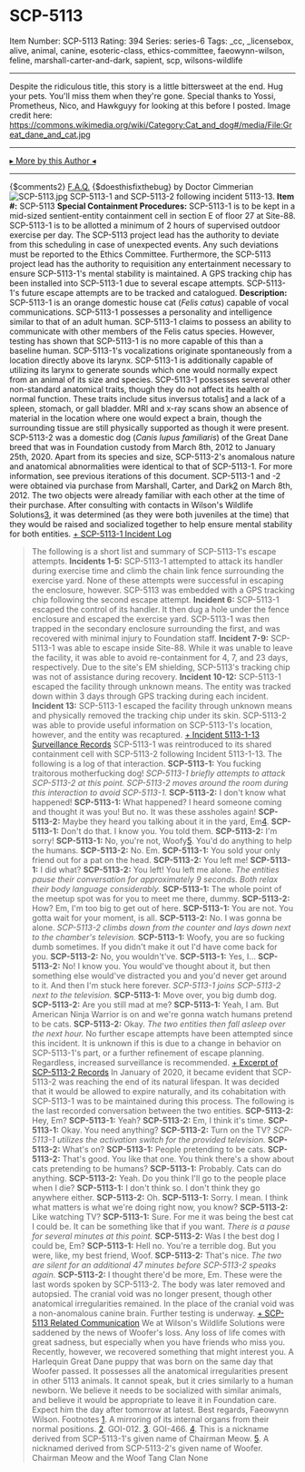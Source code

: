 # SCP-5113
Item Number: SCP-5113
Rating: 394
Series: series-6
Tags: _cc, _licensebox, alive, animal, canine, esoteric-class, ethics-committee, faeowynn-wilson, feline, marshall-carter-and-dark, sapient, scp, wilsons-wildlife

---

Despite the ridiculous title, this story is a little bittersweet at the end. Hug your pets. You'll miss them when they're gone.
Special thanks to Yossi, Prometheus, Nico, and Hawkguyy for looking at this before I posted. Image credit here: <https://commons.wikimedia.org/wiki/Category:Cat_and_dog#/media/File:Great_dane_and_cat.jpg>
* * *
[▸ More by this Author ◂](http://www.scp-wiki.net/dr-cimmerian-s-personnel-file)
* * *
{$comments2}
[F.A.Q.](https://scp-wiki.wikidot.com/component:info-ayers)
{$doesthisfixthebug}
by Doctor Cimmerian
![SCP-5113.jpg](https://scp-wiki.wdfiles.com/local--files/scp-5113/SCP-5113.jpg)
SCP-5113-1 and SCP-5113-2 following incident 5113-13.
**Item #:** SCP-5113
**Special Containment Procedures:** SCP-5113-1 is to be kept in a mid-sized sentient-entity containment cell in section E of floor 27 at Site-88. SCP-5113-1 is to be allotted a minimum of 2 hours of supervised outdoor exercise per day.
The SCP-5113 project lead has the authority to deviate from this scheduling in case of unexpected events. Any such deviations must be reported to the Ethics Committee. Furthermore, the SCP-5113 project lead has the authority to requisition any entertainment necessary to ensure SCP-5113-1's mental stability is maintained.
A GPS tracking chip has been installed into SCP-5113-1 due to several escape attempts. SCP-5113-1's future escape attempts are to be tracked and catalogued.
**Description:** SCP-5113-1 is an orange domestic house cat (_Felis catus_) capable of vocal communications. SCP-5113-1 possesses a personality and intelligence similar to that of an adult human. SCP-5113-1 claims to possess an ability to communicate with other members of the Felis catus species. However, testing has shown that SCP-5113-1 is no more capable of this than a baseline human.
SCP-5113-1's vocalizations originate spontaneously from a location directly above its larynx. SCP-5113-1 is additionally capable of utilizing its larynx to generate sounds which one would normally expect from an animal of its size and species.
SCP-5113-1 possesses several other non-standard anatomical traits, though they do not affect its health or normal function. These traits include situs inversus totalis[1](javascript:;) and a lack of a spleen, stomach, or gall bladder. MRI and x-ray scans show an absence of material in the location where one would expect a brain, though the surrounding tissue are still physically supported as though it were present.
SCP-5113-2 was a domestic dog (_Canis lupus familiaris_) of the Great Dane breed that was in Foundation custody from March 8th, 2012 to January 25th, 2020. Apart from its species and size, SCP-5113-2's anomalous nature and anatomical abnormalities were identical to that of SCP-5113-1. For more information, see previous iterations of this document.
SCP-5113-1 and -2 were obtained via purchase from Marshall, Carter, and Dark[2](javascript:;) on March 8th, 2012. The two objects were already familiar with each other at the time of their purchase. After consulting with contacts in Wilson's Wildlife Solutions[3](javascript:;), it was determined (as they were both juveniles at the time) that they would be raised and socialized together to help ensure mental stability for both entities.
[\+ SCP-5113-1 Incident Log](javascript:;)
> The following is a short list and summary of SCP-5113-1's escape attempts.
> **Incidents 1-5:** SCP-5113-1 attempted to attack its handler during exercise time and climb the chain link fence surrounding the exercise yard. None of these attempts were successful in escaping the enclosure, however. SCP-5113 was embedded with a GPS tracking chip following the second escape attempt.
> **Incident 6:** SCP-5113-1 escaped the control of its handler. It then dug a hole under the fence enclosure and escaped the exercise yard. SCP-5113-1 was then trapped in the secondary enclosure surrounding the first, and was recovered with minimal injury to Foundation staff.
> **Incident 7-9:** SCP-5113-1 was able to escape inside Site-88. While it was unable to leave the facility, it was able to avoid re-containment for 4, 7, and 23 days, respectively. Due to the site's EM shielding, SCP-5113's tracking chip was not of assistance during recovery.
> **Incident 10-12:** SCP-5113-1 escaped the facility through unknown means. The entity was tracked down within 3 days through GPS tracking during each incident.
> **Incident 13:** SCP-5113-1 escaped the facility through unknown means and physically removed the tracking chip under its skin. SCP-5113-2 was able to provide useful information on SCP-5113-1's location, however, and the entity was recaptured.
[\+ Incident 5113-1-13 Surveillance Records](javascript:;)
> SCP-5113-1 was reintroduced to its shared containment cell with SCP-5113-2 following Incident 5113-1-13. The following is a log of that interaction.
> **SCP-5113-1:** You fucking traitorous motherfucking dog!
> _SCP-5113-1 briefly attempts to attack SCP-5113-2 at this point. SCP-5113-2 moves around the room during this interaction to avoid SCP-5113-1._
> **SCP-5113-2:** I don't know what happened!
> **SCP-5113-1:** What happened? I heard someone coming and thought it was you! But no. It was these assholes again!
> **SCP-5113-2:** Maybe they heard you talking about it in the yard, Em[4](javascript:;).
> **SCP-5113-1:** Don't do that. I know you. You told them.
> **SCP-5113-2:** I'm sorry!
> **SCP-5113-1:** No, you're not, Woofy[5](javascript:;). You'd do anything to help the humans.
> **SCP-5113-2:** No. Em.
> **SCP-5113-1:** You sold your only friend out for a pat on the head.
> **SCP-5113-2:** You left me!
> **SCP-5113-1:** I did what?
> **SCP-5113-2:** You left! You left me alone.
> _The entities pause their conversation for approximately 9 seconds. Both relax their body language considerably._
> **SCP-5113-1:** The whole point of the meetup spot was for you to meet me there, dummy.
> **SCP-5113-2:** How? Em, I'm too big to get out of here.
> **SCP-5113-1:** You are not. You gotta wait for your moment, is all.
> **SCP-5113-2:** No. I was gonna be alone.
> _SCP-5113-2 climbs down from the counter and lays down next to the chamber's television._
> **SCP-5113-1:** Woofy, you are so fucking dumb sometimes. If you didn't make it out I'd have come back for you.
> **SCP-5113-2:** No, you wouldn't've.
> **SCP-5113-1:** Yes, I…
> **SCP-5113-2:** No! I know you. You would've thought about it, but then something else would've distracted you and you'd never get around to it. And then I'm stuck here forever.
> _SCP-5113-1 joins SCP-5113-2 next to the television._
> **SCP-5113-1:** Move over, you big dumb dog.
> **SCP-5113-2:** Are you still mad at me?
> **SCP-5113-1:** Yeah, I am. But American Ninja Warrior is on and we're gonna watch humans pretend to be cats.
> **SCP-5113-2:** Okay.
> _The two entities then fall asleep over the next hour._
> No further escape attempts have been attempted since this incident. It is unknown if this is due to a change in behavior on SCP-5113-1's part, or a further refinement of escape planning. Regardless, increased surveillance is recommended.
[\+ Excerpt of SCP-5113-2 Records](javascript:;)
> In January of 2020, it became evident that SCP-5113-2 was reaching the end of its natural lifespan. It was decided that it would be allowed to expire naturally, and its cohabitation with SCP-5113-1 was to be maintained during this process. The following is the last recorded conversation between the two entities.
> **SCP-5113-2:** Hey, Em?
> **SCP-5113-1:** Yeah?
> **SCP-5113-2:** Em, I think it's time.
> **SCP-5113-1:** Okay. You need anything?
> **SCP-5113-2:** Turn on the TV?
> _SCP-5113-1 utilizes the activation switch for the provided television._
> **SCP-5113-2:** What's on?
> **SCP-5113-1:** People pretending to be cats.
> **SCP-5113-2:** That's good. You like that one. You think there's a show about cats pretending to be humans?
> **SCP-5113-1:** Probably. Cats can do anything.
> **SCP-5113-2:** Yeah. Do you think I'll go to the people place when I die?
> **SCP-5113-1:** I don't think so. I don't think they go anywhere either.
> **SCP-5113-2:** Oh.
> **SCP-5113-1:** Sorry. I mean. I think what matters is what we're doing right now, you know?
> **SCP-5113-2:** Like watching TV?
> **SCP-5113-1:** Sure. For me it was being the best cat I could be. It can be something like that if you want.
> _There is a pause for several minutes at this point._
> **SCP-5113-2:** Was I the best dog I could be, Em?
> **SCP-5113-1:** Hell no. You're a terrible dog. But you were, like, my best friend, Woof.
> **SCP-5113-2:** That's nice.
> _The two are silent for an additional 47 minutes before SCP-5113-2 speaks again._
> **SCP-5113-2:** I thought there'd be more, Em.
> These were the last words spoken by SCP-5113-2. The body was later removed and autopsied. The cranial void was no longer present, though other anatomical irregularities remained. In the place of the cranial void was a non-anomalous canine brain. Further testing is underway.
[\+ SCP-5113 Related Communication](javascript:;)
> We at Wilson's Wildlife Solutions were saddened by the news of Woofer's loss. Any loss of life comes with great sadness, but especially when you have friends who miss you.
> Recently, however, we recovered something that might interest you. A Harlequin Great Dane puppy that was born on the same day that Woofer passed. It possesses all the anatomical irregularities present in other 5113 animals. It cannot speak, but it cries similarly to a human newborn.
> We believe it needs to be socialized with similar animals, and believe it would be appropriate to leave it in Foundation care.
> Expect him the day after tomorrow at latest.
> Best regards,
> Faeowynn Wilson.
Footnotes
[1](javascript:;). A mirroring of its internal organs from their normal positions.
[2](javascript:;). GOI-012.
[3](javascript:;). GOI-466.
[4](javascript:;). This is a nickname derived from SCP-5113-1's given name of Chairman Meow.
[5](javascript:;). A nicknamed derived from SCP-5113-2's given name of Woofer.
Chairman Meow and the Woof Tang Clan
None